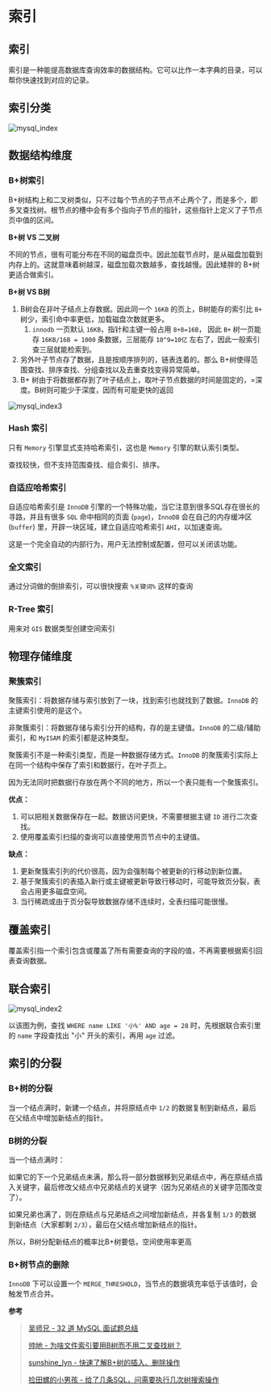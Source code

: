 # 索引

## 索引

索引是一种能提高数据库查询效率的数据结构。它可以比作一本字典的目录，可以帮你快速找到对应的记录。

## 索引分类

![mysql\_index](assets/mysql\_index.png)

## 数据结构维度

### B+树索引

B+树结构上和二叉树类似，只不过每个节点的子节点不止两个了，而是多个，即多叉查找树。根节点的槽中会有多个指向子节点的指针，这些指针上定义了子节点页中值的区间。

**B+树 VS 二叉树**

不同的节点，很有可能分布在不同的磁盘页中。因此加载节点时，是从磁盘加载到内存上的。这就意味着树越深，磁盘加载次数越多，查找越慢。因此矮胖的 B+树 更适合做索引。

**B+树 VS B树**

1. B树会在非叶子结点上存数据。因此同一个 `16KB` 的页上，B树能存的索引比 `B+` 树少，索引命中率更低，加载磁盘次数就更多。
   1. `innodb` 一页默认 `16KB`，指针和主键一般占用 `8+8=16B`， 因此 `B+` 树一页能存 `16KB/16B = 1000` 条数据，三层能存 `10^9=10亿` 左右了，因此一般索引查三层就能检索到。
2. 另外叶子节点存了数据，且是按顺序排列的，链表连着的。那么 B+树使得范围查找、排序查找、分组查找以及去重查找变得异常简单。
3. B+ 树由于将数据都存到了叶子结点上，取叶子节点数据的时间是固定的，=深度。B树则可能少于深度，因而有可能更快的返回

![mysql\_index3](assets/mysql\_index3.png)

### Hash 索引

只有 `Memory` 引擎显式支持哈希索引，这也是 `Memory` 引擎的默认索引类型。

查找较快，但不支持范围查找、组合索引、排序。

### 自适应哈希索引

自适应哈希索引是 `InnoDB` 引擎的一个特殊功能，当它注意到很多SQL存在很长的寻路，并且有很多 `SQL` 命中相同的页面 (`page`)，`InnoDB` 会在自己的内存缓冲区(`buffer`) 里，开辟一块区域，建立自适应哈希索引 `AHI`，以加速查询。

这是一个完全自动的内部行为，用户无法控制或配置，但可以关闭该功能。

### 全文索引

通过分词做的倒排索引，可以很快搜索 `%关键词%` 这样的查询

### R-Tree 索引

用来对 `GIS` 数据类型创建空间索引

## 物理存储维度

### 聚簇索引

聚簇索引：将数据存储与索引放到了一块，找到索引也就找到了数据。`InnoDB` 的主键索引使用的是这个。

非聚簇索引：将数据存储与索引分开的结构，存的是主键值。`InnoDB` 的二级/辅助索引，和 `MyISAM` 的索引都是这种类型。

聚簇索引不是一种索引类型，而是一种数据存储方式。`InnoDB` 的聚簇索引实际上在同一个结构中保存了索引和数据行，在叶子页上。

因为无法同时把数据行存放在两个不同的地方，所以一个表只能有一个聚簇索引。

**优点：**

1. 可以把相关数据保存在一起。数据访问更快，不需要根据主键 `ID` 进行二次查找。
2. 使用覆盖索引扫描的查询可以直接使用页节点中的主键值。

**缺点：**

1. 更新聚簇索引列的代价很高，因为会强制每个被更新的行移动到新位置。
2. 基于聚簇索引的表插入新行或主键被更新导致行移动时，可能导致页分裂，表会占用更多磁盘空间。
3. 当行稀疏或由于页分裂导致数据存储不连续时，全表扫描可能很慢。

## 覆盖索引

覆盖索引指一个索引包含或覆盖了所有需要查询的字段的值，不再需要根据索引回表查询数据。

## 联合索引

![mysql\_index2](assets/mysql\_index2.png)

以该图为例，查找 `WHERE name LIKE '小%' AND age = 28` 时，先根据联合索引里的 `name` 字段查找出 "小" 开头的索引，再用 `age` 过滤。

## 索引的分裂

### B+树的分裂

当一个结点满时，新建一个结点，并将原结点中 `1/2` 的数据复制到新结点，最后在父结点中增加新结点的指针。

### B树的分裂

当一个结点满时：

如果它的下一个兄弟结点未满，那么将一部分数据移到兄弟结点中，再在原结点插入关键字，最后修改父结点中兄弟结点的关键字（因为兄弟结点的关键字范围改变了）。

如果兄弟也满了，则在原结点与兄弟结点之间增加新结点，并各复制 `1/3` 的数据到新结点（大家都剩 `2/3`），最后在父结点增加新结点的指针。

所以，B树分配新结点的概率比B+树要低，空间使用率更高

&#x20;

### B+树节点的删除

`InnoDB` 下可以设置一个 `MERGE_THRESHOLD`，当节点的数据填充率低于该值时，会触发节点合并。

**参考**

> [吴师兄 - 32 道 MySQL 面试题总结](https://www.cxyxiaowu.com/16302.html)
>
> [帅地 - 为啥文件索引要用B树而不用二叉查找树？](https://mp.weixin.qq.com/s/XODnqAH2TLJ5pF2TiiTXRQ)
>
> [sunshine\_lyn - 快速了解B+树的插入、删除操作](https://elainelv.blog.csdn.net/article/details/82747596)
>
> [捡田螺的小男孩 - 给了几条SQL，问需要执行几次树搜索操作](https://mp.weixin.qq.com/s/iyLb\_pRj52oBwqDvfS2Hfg)
